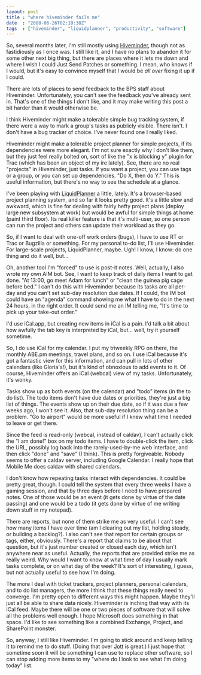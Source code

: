 ```yaml
---
layout: post
title : "where hiveminder fails me"
date  : "2008-06-26T02:10:30Z"
tags  : ["hiveminder", "liquidplanner", "productivity", "software"]
---
```

So, several months later, I'm still mostly using
[Hiveminder](http://hiveminder.com/), though not as
fastidiously as I once was.  I still like it, and I have no plans to abandon it
for some other next big thing, but there are places where it lets me down and
where I wish I could Just Send Patches or something.  I mean, who knows if I
would, but it's easy to convince myself that I would be *all over* fixing it up
if I could.

There are lots of places to send feedback to the BPS staff about Hiveminder.
Unfortunately, you can't see the feedback you've already sent in.  That's one
of the things I don't like, and it may make writing this post a bit harder than
it would otherwise be.

I think Hiveminder might make a tolerable simple bug tracking system, if there
were a way to mark a group's tasks as publicly visible.  There isn't.  I don't
have a bug tracker of choice.  I've never found one I really liked.

Hiveminder might make a tolerable project planner for simple projects, if its
dependencies were more elegant.  I'm not sure exactly why I don't like them,
but they just feel really bolted on, sort of like the "x is blocking y" plugin
for Trac (which has been an object of my ire lately).  See, there are no real
"projects" in Hiveminder, just tasks.  If you want a project, you can use tags
or a group, or you can set up dependencies.  "Do X, then do Y."  This is useful
information, but there's no way to see the schedule at a glance.

I've been playing with [LiquidPlanner](http://www.liquidplanner.com/) a little,
lately.  It's a browser-based project planning system, and so far it looks
pretty good.  It's a little slow and awkward, which is fine for dealing with
fairly hefty project plans (deploy large new subsystem at work) but would be
awful for simple things at home (paint third floor).  Its real killer feature
is that it's multi-user, so one person can run the project and others can
update their workload as they go.

So, if I want to deal with one-off work orders (bugs), I have to use RT or Trac
or Bugzilla or something.  For my personal to-do list, I'll use Hiveminder.
For large-scale projects, LiquidPlanner, maybe.  Ugh!  I know, I know: do one
thing and do it well, but...

Oh, another tool I'm "forced" to use is post-it notes.  Well, actually, I also
wrote my own AIM bot.  See, I want to keep track of daily items I want to get
done.  "At 13:00, go meet Adam for lunch" or "clean the guinea pig cage before
bed."  I can't do this with Hiveminder because its tasks are all per-day and
you can't set sub-day resolution due dates.  If I could, the IM bot could have
an "agenda" command showing me what I have to do in the next 24 hours, in the
right order.  It could send me an IM telling me, "It's time to pick up your
take-out order."

I'd use iCal.app, but creating new items in iCal is a pain.  I'd talk a bit
about how awfully the tab key is interpreted by iCal, but... well, try it
yourself sometime.

So, I do use iCal for my calendar.  I put my triweekly RPG on there, the
monthly ABE.pm meetings, travel plans, and so on.  I use iCal because it's got
a fantastic view for this information, and can pull in lots of other calendars
(like Gloria's!), but it's kind of obnoxious to add events to it.  Of course,
Hiveminder offers an iCal (webcal) view of my tasks.  Unfortunately, it's
wonky.

Tasks show up as both events (on the calendar) and "todo" items (in the to do
list).  The todo items don't have due dates or priorities, they're just a big
list of things.  The events show up on their due date, so if it was due a few
weeks ago, I won't see it.  Also, that sub-day resolution thing can be a
problem.  "Go to airport" would be more useful if I knew what time I needed to
leave or get there.

Since the feed is read-only (webcal, instead of caldav), I can't actually click
the "I am done!" box on my todo items.  I have to double-click the item, click
the URL, possibly log back into the rarely-used-by-me web interface, and then
click "done" and "save" (I think).  This is pretty forgiveable.  Nobody seems
to offer a caldav server, including Google Calendar.  I really hope that Mobile
Me does caldav with shared calendars.

I don't know how repeating tasks interact with dependencies.  It could be
pretty great, though.  I could tell the system that every three weeks I have a
gaming session, and that by three days before I need to have prepared notes.
One of those would be an event (it gets done by virtue of the date passing) and
one would be a todo (it gets done by virtue of me writing down stuff in my
notepad).

There are reports, but none of them strike me as very useful.  I can't see how
many items I have over time (am I clearing out my list, holding steady, or
building a backlog?).  I also can't see that report for certain groups or tags,
either, obviously.  There's a report that claims to be about that question, but
it's just number created or closed each day, which isn't anywhere near as
useful.  Actually, the reports that are provided strike me as really weird.
Why would I want to know at what time of day I usually mark tasks complete, or
on what day of the week?  It's sort of interesting, I guess, but not actually
useful to see how I'm doing.

The more I deal with ticket trackers, project planners, personal calendars, and
to do list managers, the more I think that these things really need to
converge.  I'm pretty open to different ways this might happen.  Maybe they'll
just all be able to share data nicely.  Hiveminder is inching that way with its
iCal feed.  Maybe there will be one or two pieces of software that will solve
all the problems well enough.  I hope Microsoft does something in that space.
I'd like to see something like a combined Exchange, Project, and SharePoint
monster.

So, anyway, I still like Hiveminder.  I'm going to stick around and keep
telling it to remind me to do stuff.  (Doing that over [Jott](http://jott.com)
is great.)  I just hope that sometime soon it will be something I can use to
replace other software, so I can stop adding more items to my "where do I look
to see what I'm doing today" list.

